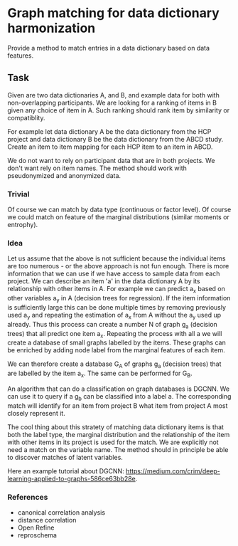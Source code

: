 # Graph matching for data dictionary harmonization

Provide a method to match entries in a data dictionary based on data features.

## Task

Given are two data dictionaries A, and B, and example data for both with non-overlapping participants. We are looking for a ranking of items in B given any choice of item in A. Such ranking should rank item by similarity or compatiblity.

For example let data dictionary A be the data dictionary from the HCP project and data dictionary B be the data dictionary from the ABCD study. Create an item to item mapping for each HCP item to an item in ABCD.

We do not want to rely on participant data that are in both projects. We don't want rely on item names. The method should work with pseudonymized and anonymized data.

### Trivial

Of course we can match by data type (continuous or factor level). Of course we could match on feature of the marginal distributions (similar moments or entrophy).

### Idea

Let us assume that the above is not sufficient because the individual items are too numerous - or the above approach is not fun enough. There is more information that we can use if we have access to sample data from each project. We can describe an item 'a' in the data dictionary A by its relationship with other items in A. For example we can predict a<sub>x</sub> based on other variables a<sub>y</sub> in A (decision trees for regression). If the item information is sufficiently large this can be done multiple times by removing previously used a<sub>y</sub> and repeating the estimation of a<sub>x</sub> from A without the a<sub>y</sub> used up already. Thus this process can create a number N of graph g<sub>a</sub> (decision trees) that all predict one item a<sub>x</sub>. Repeating the process with all a we will create a database of small graphs labelled by the items. These graphs can be enriched by adding node label from the marginal features of each item.

We can therefore create a database G<sub>A</sub> of graphs g<sub>a</sub> (decision trees) that are labelled by the item a<sub>x</sub>. The same can be performed for G<sub>B</sub>.

An algorithm that can do a classification on graph databases is DGCNN. We can use it to query if a g<sub>b</sub> can be classified into a label a. The corresponding match will identify for an item from project B what item from project A most closely represent it.

The cool thing about this stratety of matching data dictionary items is that both the label type, the marginal distribution and the relationship of the item with other items in its project is used for the match. We are explicitly not need a match on the variable name. The method should in principle be able to discover matches of latent variables.

Here an example tutorial about DGCNN: https://medium.com/crim/deep-learning-applied-to-graphs-586ce63bb28e.

### References
 - canonical correlation analysis
 - distance correlation
 - Open Refine
 - reproschema